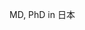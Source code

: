 MD, PhD in 日本

<!---
kkmatsuo/kkmatsuo is a ✨ special ✨ repository because its `README.md` (this file) appears on your GitHub profile.
You can click the Preview link to take a look at your changes.
--->
